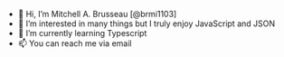 - 👋 Hi, I’m Mitchell A. Brusseau [@brmi1103]
- 👀 I’m interested in many things but I truly enjoy JavaScript and JSON
- 🌱 I’m currently learning Typescript
- 📫 You can reach me via email

<!---
brmi1103/brmi1103 is a ✨ special ✨ repository because its `README.md` (this file) appears on your GitHub profile.
You can click the Preview link to take a look at your changes.
--->
